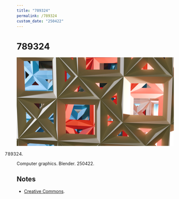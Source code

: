 ```yaml
---
title: "789324"
permalink: /789324
custom_date: "250422"
---
```


# 789324

![789324 by jProgr](/assets/images/789324.png)

789324.

Computer graphics. Blender. 250422.

## Notes

- [Creative Commons](https://creativecommons.org/licenses/by/3.0/).
